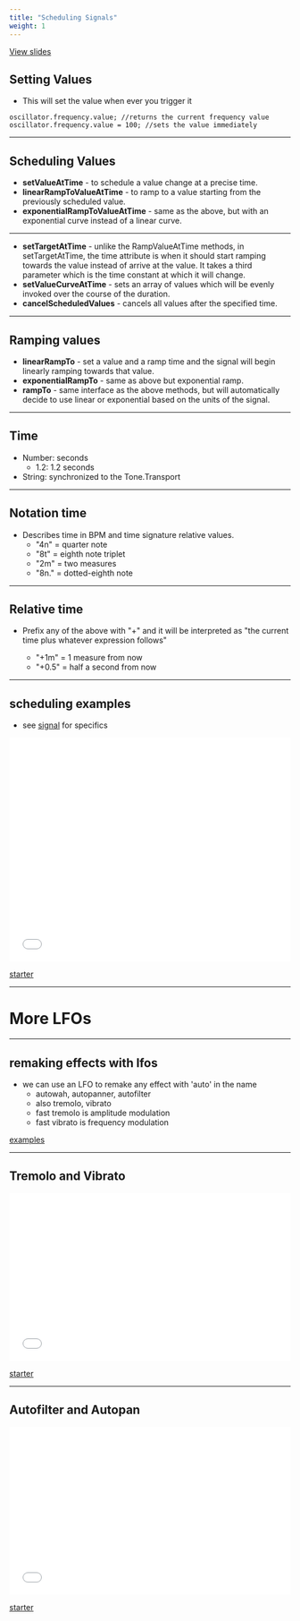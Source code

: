 ```yaml
---
title: "Scheduling Signals"
weight: 1
---
```


<a href="/slides/sound/scheduling-signals-slides" target="_blank">View slides</a>

## Setting Values

- This will set the value when ever you trigger it
  
```
oscillator.frequency.value; //returns the current frequency value
oscillator.frequency.value = 100; //sets the value immediately
```

---

## Scheduling Values

- **setValueAtTime** - to schedule a value change at a precise time.
- **linearRampToValueAtTime** - to ramp to a value starting from the previously scheduled value.
- **exponentialRampToValueAtTime** - same as the above, but with an exponential curve instead of a linear curve.

---

- **setTargetAtTime** - unlike the RampValueAtTime methods, in setTargetAtTime, the time attribute is when it should start ramping towards the value instead of arrive at the value. It takes a third parameter which is the time constant at which it will change.
- **setValueCurveAtTime** - sets an array of values which will be evenly invoked over the course of the duration.
- **cancelScheduledValues** - cancels all values after the specified time.

---

## Ramping values

- **linearRampTo** - set a value and a ramp time and the signal will begin linearly ramping towards that value.
- **exponentialRampTo** - same as above but exponential ramp.
- **rampTo** - same interface as the above methods, but will automatically decide to use linear or exponential based on the units of the signal.

---

## Time

- Number: seconds
  - 1.2: 1.2 seconds 
- String: synchronized to the Tone.Transport

---

## Notation time

- Describes time in BPM and time signature relative values.
  - "4n" = quarter note
  - "8t" = eighth note triplet
  - "2m" = two measures
  - "8n." = dotted-eighth note

---

## Relative time 

- Prefix any of the above with "+" and it will be interpreted as "the current time plus whatever expression follows"

  - "+1m" = 1 measure from now
  - "+0.5" = half a second from now

---

## scheduling examples

- see [signal](https://tonejs.github.io/docs/r13/Signal) for specifics
  
<iframe height="400" style="width: 100%;" scrolling="no" title="PDM Sound - Scheduling Demo" src="//codepen.io/lsuddem/embed/yZrROR/?height=300&theme-id=35490&default-tab=result" frameborder="no" allowtransparency="true" allowfullscreen="true">
  See the Pen <a href='https://codepen.io/lsuddem/pen/yZrROR/'>PDM Sound - Scheduling Demo</a> by LSU DDEM
  (<a href='https://codepen.io/lsuddem'>@lsuddem</a>) on <a href='https://codepen.io'>CodePen</a>.
</iframe>

[starter](https://codepen.io/lsuddem/pen/daLEpG?editors=0010)

---

# More LFOs

---

## remaking effects with lfos

- we can use an LFO to remake any effect with 'auto' in the name
  - autowah, autopanner, autofilter
  - also tremolo, vibrato
  - fast tremolo is amplitude modulation
  - fast vibrato is frequency modulation

[examples](https://tonejs.github.io/examples/lfoEffects.html)

---

## Tremolo and Vibrato

<iframe height="300" style="width: 100%;" scrolling="no" title="PDM Sound - Tremolo remake" src="//codepen.io/lsuddem/embed/VgNOVb/?height=300&theme-id=35490&default-tab=result" frameborder="no" allowtransparency="true" allowfullscreen="true">
  See the Pen <a href='https://codepen.io/lsuddem/pen/VgNOVb/'>PDM Sound - Tremolo remake</a> by LSU DDEM
  (<a href='https://codepen.io/lsuddem'>@lsuddem</a>) on <a href='https://codepen.io'>CodePen</a>.
</iframe>

[starter](https://codepen.io/lsuddem/pen/ErzRmz)

---

## Autofilter and Autopan

<iframe height="300" style="width: 100%;" scrolling="no" title="PDM Sound - Autofilter, autowah, autopanner remake" src="//codepen.io/lsuddem/embed/VgNOVb/?height=300&theme-id=35490&default-tab=result" frameborder="no" allowtransparency="true" allowfullscreen="true">
  See the Pen <a href='https://codepen.io/lsuddem/pen/VgNOVb/'>PDM Sound - Autofilter, autowah, autopanner remake</a> by LSU DDEM
  (<a href='https://codepen.io/lsuddem'>@lsuddem</a>) on <a href='https://codepen.io'>CodePen</a>.
</iframe>

[starter](https://codepen.io/lsuddem/pen/ErzeKo?editors=1011)